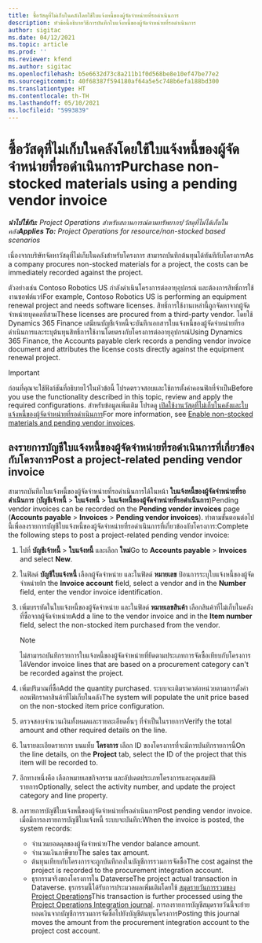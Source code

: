 ```yaml
---
title: ซื้อวัสดุที่ไม่เก็บในคลังโดยใช้ใบแจ้งหนี้ของผู้จัดจำหน่ายที่รอดำเนินการ
description: หัวข้อนี้อธิบายวิธีการบันทึกใบแจ้งหนี้ของผู้จัดจำหน่ายที่รอดำเนินการ
author: sigitac
ms.date: 04/12/2021
ms.topic: article
ms.prod: ''
ms.reviewer: kfend
ms.author: sigitac
ms.openlocfilehash: b5e6632d73c8a211b1f0d568be8e10ef47be77e2
ms.sourcegitcommit: 40f68387f594180af64a5e5c748b6efa188bd300
ms.translationtype: HT
ms.contentlocale: th-TH
ms.lasthandoff: 05/10/2021
ms.locfileid: "5993839"
---
```

# <a name="purchase-non-stocked-materials-using-a-pending-vendor-invoice"></a><span data-ttu-id="e08b5-103">ซื้อวัสดุที่ไม่เก็บในคลังโดยใช้ใบแจ้งหนี้ของผู้จัดจำหน่ายที่รอดำเนินการ</span><span class="sxs-lookup"><span data-stu-id="e08b5-103">Purchase non-stocked materials using a pending vendor invoice</span></span>

<span data-ttu-id="e08b5-104">_**นำไปใช้กับ:** Project Operations สำหรับสถานการณ์ตามทรัพยากร/วัสดุที่ไม่ได้เก็บในคลัง_</span><span class="sxs-lookup"><span data-stu-id="e08b5-104">_**Applies To:** Project Operations for resource/non-stocked based scenarios_</span></span>

<span data-ttu-id="e08b5-105">เนื่องจากบริษัทจัดหาวัสดุที่ไม่เก็บในคลังสำหรับโครงการ สามารถบันทึกต้นทุนได้ทันทีกับโครงการ</span><span class="sxs-lookup"><span data-stu-id="e08b5-105">As a company procures non-stocked materials for a project, the costs can be immediately recorded against the project.</span></span> 

<span data-ttu-id="e08b5-106">ตัวอย่างเช่น Contoso Robotics US กำลังดำเนินโครงการต่ออายุอุปกรณ์ และต้องการสิทธิ์การใช้งานซอฟต์แวร์</span><span class="sxs-lookup"><span data-stu-id="e08b5-106">For example, Contoso Robotics US is performing an equipment renewal project and needs software licenses.</span></span> <span data-ttu-id="e08b5-107">สิทธิ์การใช้งานเหล่านี้ถูกจัดหาจากผู้จัดจำหน่ายบุคคลที่สาม</span><span class="sxs-lookup"><span data-stu-id="e08b5-107">These licenses are procured from a third-party vendor.</span></span>  <span data-ttu-id="e08b5-108">โดยใช้ Dynamics 365 Finance เสมียนบัญชีเจ้าหนี้จะบันทึกเอกสารใบแจ้งหนี้ของผู้จัดจำหน่ายที่รอดำเนินการและระบุต้นทุนสิทธิ์การใช้งานโดยตรงกับโครงการต่ออายุอุปกรณ์</span><span class="sxs-lookup"><span data-stu-id="e08b5-108">Using Dynamics 365 Finance, the Accounts payable clerk records a pending vendor invoice document and attributes the license costs directly against the equipment renewal project.</span></span> 

> [!IMPORTANT]
> <span data-ttu-id="e08b5-109">ก่อนที่คุณจะใช้ฟังก์ชันที่อธิบายไว้ในหัวข้อนี้ โปรดตรวจสอบและใช้การตั้งค่าคอนฟิกที่จำเป็น</span><span class="sxs-lookup"><span data-stu-id="e08b5-109">Before you use the functionality described in this topic, review and apply the required configurations.</span></span> <span data-ttu-id="e08b5-110">สำหรับข้อมูลเพิ่มเติม โปรดดู [เปิดใช้งานวัสดุที่ไม่เก็บในคลังและใบแจ้งหนี้ของผู้จัดจำหน่ายที่รอดำเนินการ](configure-materials-nonstocked.md)</span><span class="sxs-lookup"><span data-stu-id="e08b5-110">For more information, see [Enable non-stocked materials and pending vendor invoices](configure-materials-nonstocked.md).</span></span> 

## <a name="post-a-project-related-pending-vendor-invoice"></a><span data-ttu-id="e08b5-111">ลงรายการบัญชีใบแจ้งหนี้ของผู้จัดจำหน่ายที่รอดำเนินการที่เกี่ยวข้องกับโครงการ</span><span class="sxs-lookup"><span data-stu-id="e08b5-111">Post a project-related pending vendor invoice</span></span> 

<span data-ttu-id="e08b5-112">สามารถบันทึกใบแจ้งหนี้ของผู้จัดจำหน่ายที่รอดำเนินการได้ในหน้า **ใบแจ้งหนี้ของผู้จัดจำหน่ายที่รอดำเนินการ** (**บัญชีเจ้าหนี้** > **ใบแจ้งหนี้** > **ใบแจ้งหนี้ของผู้จัดจำหน่ายที่รอดำเนินการ**)</span><span class="sxs-lookup"><span data-stu-id="e08b5-112">Pending vendor invoices can be recorded on the **Pending vendor invoices** page (**Accounts payable** > **Invoices** > **Pending vendor invoices**).</span></span> <span data-ttu-id="e08b5-113">ทำตามขั้นตอนต่อไปนี้เพื่อลงรายการบัญชีใบแจ้งหนี้ของผู้จัดจำหน่ายที่รอดำเนินการที่เกี่ยวข้องกับโครงการ:</span><span class="sxs-lookup"><span data-stu-id="e08b5-113">Complete the following steps to post a project-related pending vendor invoice:</span></span>

1. <span data-ttu-id="e08b5-114">ไปที่ **บัญชีเจ้าหนี้** > **ใบแจ้งหนี้** และเลือก **ใหม่**</span><span class="sxs-lookup"><span data-stu-id="e08b5-114">Go to **Accounts payable** > **Invoices** and select **New**.</span></span> 
2. <span data-ttu-id="e08b5-115">ในฟิลด์ **บัญชีใบแจ้งหนี้** เลือกผู้จัดจำหน่าย และในฟิลด์ **หมายเลข** ป้อนการระบุใบแจ้งหนี้ของผู้จัดจำหน่าย</span><span class="sxs-lookup"><span data-stu-id="e08b5-115">In the **Invoice account** field, select a vendor and in the **Number** field, enter the vendor invoice identification.</span></span>
3. <span data-ttu-id="e08b5-116">เพิ่มบรรทัดในใบแจ้งหนี้ของผู้จัดจำหน่าย และในฟิลด์ **หมายเลขสินค้า** เลือกสินค้าที่ไม่เก็บในคลังที่ซื้อจากผู้จัดจำหน่าย</span><span class="sxs-lookup"><span data-stu-id="e08b5-116">Add a line to the vendor invoice and in the **Item number** field, select the non-stocked item purchased from the vendor.</span></span> 

    > [!NOTE]
    > <span data-ttu-id="e08b5-117">ไม่สามารถบันทึกรายการใบแจ้งหนี้ของผู้จัดจำหน่ายที่ยึดตามประเภทการจัดซื้อเทียบกับโครงการได้</span><span class="sxs-lookup"><span data-stu-id="e08b5-117">Vendor invoice lines that are based on a procurement category can't be recorded against the project.</span></span> 
    
5. <span data-ttu-id="e08b5-118">เพิ่มปริมาณที่ซื้อ</span><span class="sxs-lookup"><span data-stu-id="e08b5-118">Add the quantity purchased.</span></span> <span data-ttu-id="e08b5-119">ระบบจะเติมราคาต่อหน่วยตามการตั้งค่าคอนฟิกราคาสินค้าที่ไม่เก็บในคลัง</span><span class="sxs-lookup"><span data-stu-id="e08b5-119">The system will populate the unit price based on the non-stocked item price configuration.</span></span> 
6. <span data-ttu-id="e08b5-120">ตรวจสอบจำนวนเงินทั้งหมดและรายละเอียดอื่นๆ ที่จำเป็นในรายการ</span><span class="sxs-lookup"><span data-stu-id="e08b5-120">Verify the total amount and other required details on the line.</span></span>
7. <span data-ttu-id="e08b5-121">ในรายละเอียดรายการ บนแท็บ **โครงการ** เลือก ID ของโครงการที่จะมีการบันทึกรายการนี้</span><span class="sxs-lookup"><span data-stu-id="e08b5-121">On the line details, on the **Project** tab, select the ID of the project that this item will be recorded to.</span></span>
8. <span data-ttu-id="e08b5-122">อีกทางหนึ่งคือ เลือกหมายเลขกิจกรรม และอัปเดตประเภทโครงการและคุณสมบัติรายการ</span><span class="sxs-lookup"><span data-stu-id="e08b5-122">Optionally, select the activity number, and update the project category and line property.</span></span>
9. <span data-ttu-id="e08b5-123">ลงรายการบัญชีใบแจ้งหนี้ของผู้จัดจำหน่ายที่รอดำเนินการ</span><span class="sxs-lookup"><span data-stu-id="e08b5-123">Post pending vendor invoice.</span></span> <span data-ttu-id="e08b5-124">เมื่อมีการลงรายการบัญชีใบแจ้งหนี้ ระบบจะบันทึก:</span><span class="sxs-lookup"><span data-stu-id="e08b5-124">When the invoice is posted, the system records:</span></span>
    
    - <span data-ttu-id="e08b5-125">จำนวนยอดดุลของผู้จัดจำหน่าย</span><span class="sxs-lookup"><span data-stu-id="e08b5-125">The vendor balance amount.</span></span>
    - <span data-ttu-id="e08b5-126">จำนวนเงินภาษีขาย</span><span class="sxs-lookup"><span data-stu-id="e08b5-126">The sales tax amount.</span></span>
    - <span data-ttu-id="e08b5-127">ต้นทุนเทียบกับโครงการจะถูกบันทึกลงในบัญชีการรวมการจัดซื้อ</span><span class="sxs-lookup"><span data-stu-id="e08b5-127">The cost against the project is recorded to the procurement integration account.</span></span>
    - <span data-ttu-id="e08b5-128">ธุรกรรมจริงของโครงการใน Dataverse</span><span class="sxs-lookup"><span data-stu-id="e08b5-128">The project actual transaction in Dataverse.</span></span> <span data-ttu-id="e08b5-129">ธุรกรรมนี้ได้รับการประมวลผลเพิ่มเติมโดยใช้ [สมุดรายวันการรวมของ Project Operations](../project-accounting/project-operations-integration-journal.md)</span><span class="sxs-lookup"><span data-stu-id="e08b5-129">This transaction is further processed using the [Project Operations Integration journal](../project-accounting/project-operations-integration-journal.md).</span></span> <span data-ttu-id="e08b5-130">การลงรายการบัญชีสมุดรายวันนี้จะย้ายยอดเงินจากบัญชีการรวมการจัดซื้อไปยังบัญชีต้นทุนโครงการ</span><span class="sxs-lookup"><span data-stu-id="e08b5-130">Posting this journal moves the amount from the procurement integration account to the project cost account.</span></span>

